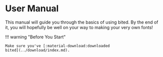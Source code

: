 # User Manual

This manual will guide you through the basics of using bited. By the end of it,
you will hopefully be well on your way to making your very own fonts!

!!! warning "Before You Start"

    Make sure you've [:material-download:downloaded
    bited](../download/index.md).
